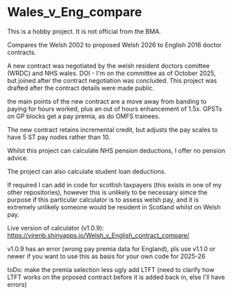 # Wales_v_Eng_compare

This is a hobby project. It is not official from the BMA.

Compares the Welsh 2002 to proposed Welsh 2026 to English 2016 doctor contracts. 

A new contract was negotiated by the welsh resident doctors comittee (WRDC) and NHS wales. DOI - I'm on the committee as of October 2025, but joined after the contract negotiation was concluded. This project was drafted after the contract details were made public.

the main points of the new contract are a move away from banding to paying for hours worked, plus an out of hours enhancement of 1.5x.
GPSTs on GP blocks get a pay premia, as do OMFS trainees.

The new contract retains incremental credit, but adjusts the pay scales to have 5 ST pay nodes rather than 10. 

Whilst this project can calculate NHS pension deductions, I offer no pension advice.

The project can also calculate student loan deductions. 

If required I can add in code for scottish taxpayers (this exists in one of my other repositories), however this is unlikely to be necessary simce the purpose if this particular calculator is to assess welsh pay, and it is extremely unlikely someone would be resident in Scotland whilst on Welsh pay.

Live version of calculator (v1.0.9): https://virenb.shinyapps.io/Welsh_v_English_contract_compare/

v1.0.9 has an error (wrong pay premia data for England), pls use v1.1.0 or newer if you want to use this as basis for your own code for 2025-26 

toDo:
make the premia selection less ugly
add LTFT (need to clarify how LTFT works on the prposed contract before it is added back in, else I'll have errors)
